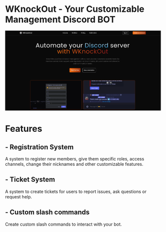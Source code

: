 # WKnockOut - Your Customizable Management Discord BOT

![alt text](https://github.com/wko8/wknockout-website/blob/master/public/images/readme.png?raw=true)

# Features

## - Registration System
A system to register new members, give them specific roles, access channels, change their nicknames and other customizable features.
## - Ticket System
A system to create tickets for users to report issues, ask questions or request help.
## - Custom slash commands
Create custom slash commands to interact with your bot.
